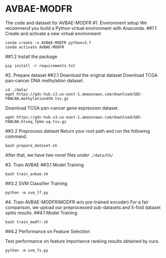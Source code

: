 # AVBAE-MODFR
The code and dataset for AVBAE-MODFR
#1. Environment setup
We recommend you build a Python virtual environment with Anaconda.
##1.1 Create and activate a new virtual environment
```
conda create -n AVBAE-MODFR python=3.7
conda activate AVBAE-MODFR
```
##1.2 Install the package
```
pip install -r requirements.txt
```

#2. Prepare dataset
##2.1 Download the original dataset
Download TCGA pan-cancer DNA methylation dataset.
```
cd ./data/
wget https://gdc-hub.s3.us-east-1.amazonaws.com/download/GDC-PANCAN.methylation450.tsv.gz
```
Download TCGA pan-cancer gene expression dataset.
```
wget https://gdc-hub.s3.us-east-1.amazonaws.com/download/GDC-PANCAN.htseq_fpkm-uq.tsv.gz
```
##2.2 Preprocess dataset
Return your root path and run the following command.
```
bash prepare_dataset.sh
```
After that, we have two novel files under `./data/h5/`

#3. Train AVBAE
##3.1 Model Training
```
bash train_avbae.sh
```
##3.2 SVM Classifier Training
```
python -m svm_lf.py
```
#4. Train AVBAE-MODFR(MODFR w/o pre-trained encoder)
For a fair comparison, we upload our preprocessed sub-datasets and 5-fold dataset splits results.
##4.1 Model Training
```
bash train_modfr.sh
```
##4.2 Performance on Feature Selection

Test performance on feature importance ranking results obtained by ours.
```
python -m svm_fs.py
```
